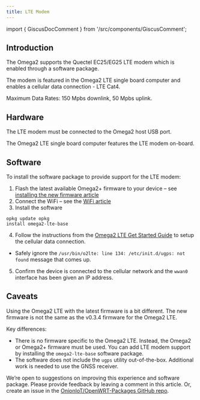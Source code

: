 ```yaml
---
title: LTE Modem
---
```


import { GiscusDocComment } from '/src/components/GiscusComment';

## Introduction

The Omega2 supports the Quectel EC25/EG25 LTE modem which is enabled through a software package.

The modem is featured in the Omega2 LTE single board computer and enables a cellular data connection - LTE Cat4. 

Maximum Data Rates: 150 Mpbs downlink, 50 Mpbs uplink.

## Hardware

The LTE modem must be connected to the Omega2 host USB port.

The Omega2 LTE single board computer features the LTE modem on-board. 

## Software

To install the software package to provide support for the LTE modem:

1. Flash the latest available Omega2+ firmware to your device – see [installing the new firmware article](/firmware/installing-firmware)
2. Connect the WiFi – see the [WiFi article](/networking/wifi)
3. Install the software

 ```shell
 opkg update opkg 
 install omega2-lte-base
 ```

4. Follow the instructions from the [Omega2 LTE Get Started Guide](https://onion.io/omega2-lte-guide/#getstarted-cellular) to setup the cellular data connection.

  - Safely ignore the `/usr/bin/o2lte: line 134: /etc/init.d/ugps: not found` message that comes up.

5. Confirm the device is connected to the cellular network and the `wwan0` interface has been given an IP address.

## Caveats

Using the Omega2 LTE with the latest firmware is a bit different. The new firmware is not the same as the v0.3.4 firmware for the Omega2 LTE.

Key differences:
- There is no firmware specific to the Omega2 LTE. Instead, the Omega2 or Omega2+ firmware must be used. You can add LTE modem support by installing the `omega2-lte-base` software package.
- The software does not include the `ugps` utility out-of-the-box. Additional work is needed to use the GNSS receiver.

We’re open to suggestions on improving this experience and software package. Please provide feedback by leaving a comment in this article. Or, create an issue in the [OnionIoT/OpenWRT-Packages GitHub repo](https://github.com/OnionIoT/OpenWRT-Packages/issues).

<GiscusDocComment /> 
